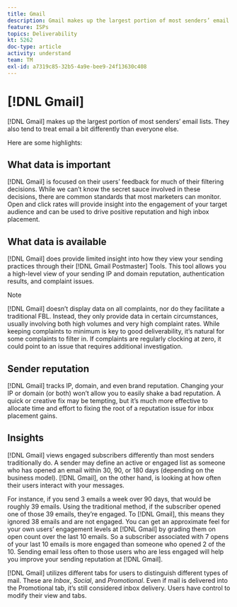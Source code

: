 ```yaml
---
title: Gmail
description: Gmail makes up the largest portion of most senders’ email lists. They also tend to treat email a bit differently than everyone else.
feature: ISPs
topics: Deliverability
kt: 5262
doc-type: article
activity: understand
team: TM
exl-id: a7319c85-32b5-4a9e-bee9-24f13630c408
---
```

# [!DNL Gmail]

[!DNL Gmail] makes up the largest portion of most senders’ email lists. They also tend to treat email a bit differently than everyone else.

Here are some highlights:

## What data is important

[!DNL Gmail] is focused on their users’ feedback for much of their filtering decisions. While we can’t know the secret sauce involved in these decisions, there are common standards that most marketers can monitor. Open and click rates will provide insight into the engagement of your target audience and can be used to drive positive reputation and high inbox placement.

## What data is available

[!DNL Gmail] does provide limited insight into how they view your sending practices through their [!DNL Gmail Postmaster] Tools. This tool allows you a high-level view of your sending IP and domain reputation, authentication results, and complaint issues.

>[!NOTE]
>
>[!DNL Gmail] doesn’t display data on all complaints, nor do they facilitate a traditional FBL. Instead, they only provide data in certain circumstances, usually involving both high volumes and very high complaint rates. While keeping complaints to minimum is key to good deliverability, it’s natural for some complaints to filter in. If complaints are regularly clocking at zero, it could point to an issue that requires additional investigation.

## Sender reputation

[!DNL Gmail] tracks IP, domain, and even brand reputation. Changing your IP or domain (or both) won’t allow you to easily shake a bad reputation. A quick or creative fix may be tempting, but it’s much more effective to allocate time and effort to fixing the root of a reputation issue for inbox placement gains.

## Insights

[!DNL Gmail] views engaged subscribers differently than most senders traditionally do. A sender may define an active or engaged list as someone who has opened an email within 30, 90, or 180 days (depending on the business model). [!DNL Gmail], on the other hand, is looking at how often their users interact with your messages.

For instance, if you send 3 emails a week over 90 days, that would be roughly 39 emails. Using the traditional method, if the subscriber opened one of those 39 emails, they’re engaged. To [!DNL Gmail], this means they ignored 38 emails and are not engaged. You can get an approximate feel for your own users’ engagement levels at [!DNL Gmail] by grading them on open count over the last 10 emails. So a subscriber associated with 7 opens of your last 10 emails is more engaged than someone who opened 2 of the 10. Sending email less often to those users who are less engaged will help you improve your sending reputation at [!DNL Gmail].

[!DNL Gmail] utilizes different tabs for users to distinguish different types of mail. These are *Inbox*, *Social*, and *Promotional*. Even if mail is delivered into the Promotional tab, it’s still considered inbox delivery. Users have control to modify their view and tabs.
